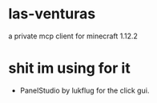 # las-venturas
a private mcp client for minecraft 1.12.2
# shit im using for it
- PanelStudio by lukflug for the click gui.
